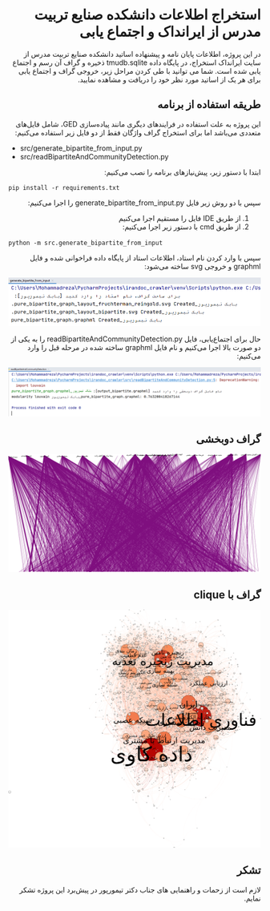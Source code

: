 <div dir="rtl" align="right">

# استخراج اطلاعات دانشکده صنایع تربیت مدرس از ایرانداک و اجتماع یابی
در این پروژه، اطلاعات پایان نامه و پیشنهاده اساتید دانشکده صنایع تربیت مدرس از سایت ایرانداک استخراج، در پایگاه داده tmudb.sqlite ذخیره و گراف آن رسم و اجتماع یابی شده است.
شما می توانید با طی کردن مراحل زیر، خروجی گراف و اجتماع یابی برای هر یک از اساتید مورد نظر خود را دریافت و مشاهده نمایید.

## طریقه استفاده از برنامه

این پروژه به علت استفاده در فرایند‌های دیگری مانند پیاده‌سازی GED، شامل فایل‌های متعددی می‌باشد اما برای استخراج گراف واژگان فقط از دو فایل زیر استفاده می‌کنیم:
<div  dir="ltr"  align="left">
 
 - src/generate_bipartite_from_input.py
 - src/readBipartiteAndCommunityDetection.py
</div>
ابتدا با دستور زیر، پیش‌نیازهای برنامه را نصب می‌کنیم:

<div  dir="ltr"  align="left">

    pip install -r requirements.txt
</div>

سپس با دو روش زیر فایل generate_bipartite_from_input.py را اجرا می‌کنیم:

 

 1. از طریق IDE فایل را مستقیم اجرا می‌کنیم
 2. از طریق cmd با دستور زیر اجرا می‌کنیم:
 <div  dir="ltr"  align="left">
 
 `python -m src.generate_bipartite_from_input`
 
 </div>





سپس با وارد کردن نام استاد، اطلاعات استاد از پایگاه داده فراخوانی شده و فایل graphml و خروجی svg ساخته می‌شود:

![generate_bipartite_from_input](./assets/project1.PNG)

حال برای اجتماع‌یابی، فایل readBipartiteAndCommunityDetection.py را به یکی از دو صورت بالا اجرا می‌کنیم و نام فایل graphml ساخته شده در مرحله قبل را وارد می‌کنیم:

![readBipartiteAndCommunityDetection](./assets/project2.PNG)
 
 
 ## گراف دوبخشی
 
![bipartite graph](./assets/project.svg)
 
 
## گراف با clique
 
 ![graph with cliques](./assets/remove_cliques.svg)
 
 ## تشکر
 لازم است از زحمات و راهنمایی های جناب دکتر تیمورپور در پیش‌برد این پروژه تشکر نمایم.
